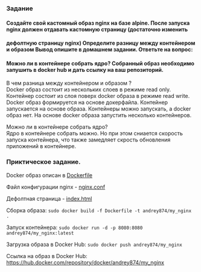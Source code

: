 ### Задание
#### Создайте свой кастомный образ nginx на базе alpine. После запуска nginx должен отдавать кастомную страницу (достаточно изменить  
#### дефолтную страницу nginx) Определите разницу между контейнером и образом Вывод опишите в домашнем задании. Ответьте на вопрос:  
#### Можно ли в контейнере собрать ядро? Собранный образ необходимо запушить в docker hub и дать ссылку на ваш репозиторий.
 В чем разница между контейнером и образом ?  
 Docker образ состоит из нескольких слоев в режиме read only. Контейнер состоит из слоя поверх docker образа в режиме read write.  
 Docker образ формируется на основе докерфайла. Контейнер запускается на основе образа.
 Контейнеры можно запускать, а docker образ нет. На основе docker образа запустить несколько контейнеров.  
 
Можно ли в контейнере собрать ядро?   
Ядро в контейнере собрать можно. Но при этом сниается скорость запуска контейнера, что также замедляет скрость обновления приложений в контейнере.  

### Приктическое задание.
Docker образ описан в  [Dockerfile](https://github.com/Andrey874/manual_kernel_update/blob/master/HW11/Dockerfile)  

Файл конфигурации nginx - [nginx.conf](https://github.com/Andrey874/manual_kernel_update/blob/master/HW11/nginx.conf)

Дефолтная страница - [index.html](https://github.com/Andrey874/manual_kernel_update/blob/master/HW11/index.html)

Сборка образа:
`sudo docker build -f Dockerfile -t andrey874/my_nginx .`

Запуск контейнера:
`sudo docker run -d -p 8080:8080 andrey874/my_nginx:latest`

Загрузка образа в Docker Hub:
`sudo docker push andrey874/my_nginx`

Ссылка на образ в Docker Hub:
https://hub.docker.com/repository/docker/andrey874/my_nginx
